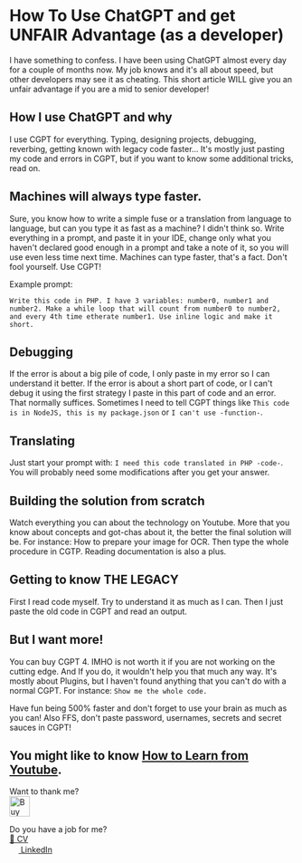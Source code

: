 # How To Use ChatGPT and get UNFAIR Advantage (as a developer)

I have something to confess. I have been using ChatGPT almost every day for a couple of months now. My job knows and it's all about speed, but other developers may see it as cheating.
This short article WILL give you an unfair advantage if you are a mid to senior developer!

## How I use ChatGPT and why
I use CGPT for everything. Typing, designing projects, debugging, reverbing, getting known with legacy code faster...
It's mostly just pasting my code and errors in CGPT, but if you want to know some additional tricks, read on.

## Machines will always type faster.
Sure, you know how to write a simple fuse or a translation from language to language, but can you type it as fast as a machine? I didn't think so.
Write everything in a prompt, and paste it in your IDE, change only what you haven't declared good enough in a prompt and take a note of it, so you will use even less time next time.
Machines can type faster, that's a fact. Don't fool yourself. Use CGPT!

Example prompt:

```Write this code in PHP. I have 3 variables: number0, number1 and number2. Make a while loop that will count from number0 to number2, and every 4th time etherate number1. Use inline logic and make it short.```

## Debugging
If the error is about a big pile of code, I only paste in my error so I can understand it better. If the error is about a short part of code, or I can't debug it using the first strategy I paste in this part of code and an error. That normally suffices. Sometimes I need to tell CGPT things like ```This code is in NodeJS, this is my package.json``` or ```I can't use -function-```.

## Translating
Just start your prompt with: ```I need this code translated in PHP -code-```. You will probably need some modifications after you get your answer.

## Building the solution from scratch
Watch everything you can about the technology on Youtube. More that you know about concepts and got-chas about it, the better the final solution will be. For instance: How to prepare your image for OCR.
Then type the whole procedure in CGTP. Reading documentation is also a plus.

## Getting to know THE LEGACY
First I read code myself. Try to understand it as much as I can. Then I just paste the old code in CGPT and read an output.

## But I want more!
You can buy CGPT 4. IMHO is not worth it if you are not working on the cutting edge. And If you do, it wouldn't help you that much any way. It's mostly about Plugins, but I haven't found anything that you can't do with a normal CGPT. For instance: ```Show me the whole code.```

Have fun being 500% faster and don't forget to use your brain as much as you can! 
Also FFS, don't paste password, usernames, secrets and secret sauces in CGPT!

You might like to know [How to Learn from Youtube](https://github.com/miharajster/How-to-Learn-from-Youtube).
---
Want to thank me? <br/>
<a href='https://ko-fi.com/Y8Y0OL1AM' target='_blank'><img height='36' style='border:0px;height:36px;' src='https://storage.ko-fi.com/cdn/kofi2.png?v=3' border='0' alt='Buy Me a Coffee at ko-fi.com' /></a>

Do you have a job for me?<br/>
[📄 CV](https://github.com/miharajster/cv)<br/>
[<img height="16" src="https://static.licdn.com/sc/h/akt4ae504epesldzj74dzred8"/> LinkedIn](https://www.linkedin.com/in/miharajster/)
